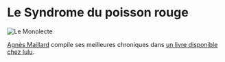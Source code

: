# Le Syndrome du poisson rouge



![Le Monolecte](https://tcrouzet.com/images_tc/2009/11/monolecte.jpg)

[Agnès Maillard](http://blog.monolecte.fr/) compile ses meilleures chroniques dans [un livre disponible chez lulu](http://www.lulu.com/content/livre-%C3%A0-couverture-souple/les-chroniques-du-monolecte-le-syndrome-du-poisson-rouge/7606096).